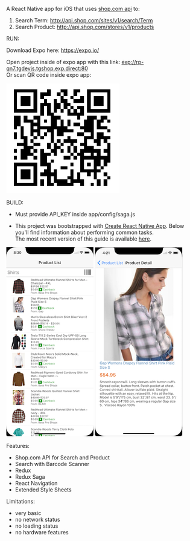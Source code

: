A React Native app for iOS that uses [shop.com api](http://developer.shop.com/)
to:

1. Search Term: http://api.shop.com/sites/v1/search/Term
2. Search Product: http://api.shop.com/stores/v1/products

RUN:

Download Expo here: https://expo.io/

Open project inside of expo app with this link:
[exp://rp-qn7.tgdevjs.tgshop.exp.direct:80](exp://rp-qn7.tgdevjs.tgshop.exp.direct:80)\
Or scan QR code inside expo app:

![expo qr code](readmeAssets/20171127_expo.png)

BUILD:

* Must provide API_KEY inside app/config/saga.js

* This project was bootstrapped with
  [Create React Native App](https://github.com/react-community/create-react-native-app).
  Below you'll find information about performing common tasks.\
  The most recent version of this guide is available [here](https://github.com/react-community/create-react-native-app/blob/master/react-native-scripts/template/README.md).

![ProductList](readmeAssets/productList.png)
![ProductDetail](readmeAssets/productDetail.png)

Features:

* Shop.com API for Search and Product
* Search with Barcode Scanner
* Redux
* Redux Saga
* React Navigation
* Extended Style Sheets

Limitations:

* very basic
* no network status
* no loading status
* no hardware features
